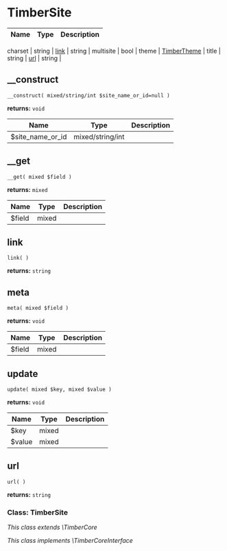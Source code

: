 
# TimberSite




Name | Type | Description
---- | ---- | -----------

charset | string | 
[link](#link) | string | 
multisite | bool | 
theme | [TimberTheme](#TimberTheme) | 
title | string | 
[url](#url) | string | 
## __construct
`__construct( mixed/string/int $site_name_or_id=null )`

**returns:** `void`



Name | Type | Description
---- | ---- | -----------
$site_name_or_id | mixed/string/int | 


## __get
`__get( mixed $field )`

**returns:** `mixed`



Name | Type | Description
---- | ---- | -----------
$field | mixed | 


## link
`link( )`

**returns:** `string`




## meta
`meta( mixed $field )`

**returns:** `void`



Name | Type | Description
---- | ---- | -----------
$field | mixed | 


## update
`update( mixed $key, mixed $value )`

**returns:** `void`



Name | Type | Description
---- | ---- | -----------
$key | mixed | 
$value | mixed | 


## url
`url( )`

**returns:** `string`





### Class: TimberSite



*This class extends \TimberCore*

*This class implements \TimberCoreInterface*

